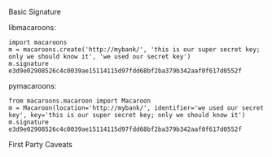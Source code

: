 Basic Signature

libmacaroons:
    
    import macaroons
    m = macaroons.create('http://mybank/', 'this is our super secret key; only we should know it', 'we used our secret key')
    m.signature
    e3d9e02908526c4c0039ae15114115d97fdd68bf2ba379b342aaf0f617d0552f

pymacaroons:

    from macaroons.macaroon import Macaroon
    m = Macaroon(location='http://mybank/', identifier='we used our secret key', key='this is our super secret key; only we should know it')
    m.signature
    e3d9e02908526c4c0039ae15114115d97fdd68bf2ba379b342aaf0f617d0552f


First Party Caveats
